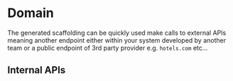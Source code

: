 # Domain

The generated scaffolding can be quickly used make calls to external APIs meaning another endpoint either within your system developed by another team or a public endpoint of 3rd party provider e.g. `hotels.com` etc... 

Internal APIs
---

